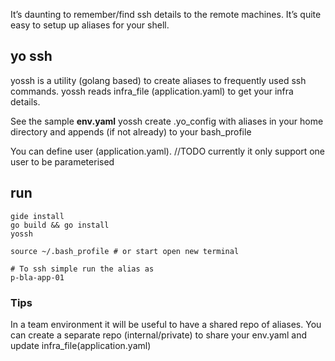 It’s daunting to remember/find ssh details to the remote machines.
It’s quite easy to setup up aliases for your shell.

## yo ssh
yossh is a utility (golang based) to create aliases to frequently used ssh commands.
yossh reads infra_file (application.yaml) to get your infra details.

See the sample **env.yaml**
yossh create .yo_config with aliases in your home directory and appends (if not already) to your bash_profile

You can define user (application.yaml).
//TODO currently it only support one user to be parameterised

## run
    gide install
    go build && go install
    yossh

    source ~/.bash_profile # or start open new terminal
    
    # To ssh simple run the alias as
    p-bla-app-01
    
### Tips
In a team environment it will be useful to have a shared repo of aliases.
You can create a separate repo (internal/private) to share your env.yaml and update infra_file(application.yaml)
